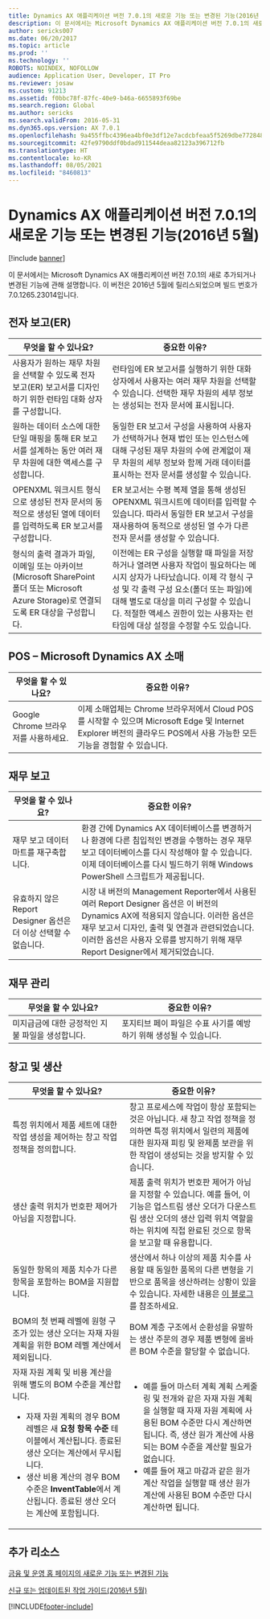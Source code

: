 ```yaml
---
title: Dynamics AX 애플리케이션 버전 7.0.1의 새로운 기능 또는 변경된 기능(2016년 5월)
description: 이 문서에서는 Microsoft Dynamics AX 애플리케이션 버전 7.0.1의 새로 추가되거나 변경된 기능에 관해 설명합니다. 이 버전은 2016년 5월에 릴리스되었으며 빌드 번호가 7.0.1265.23014입니다.
author: sericks007
ms.date: 06/20/2017
ms.topic: article
ms.prod: ''
ms.technology: ''
ROBOTS: NOINDEX, NOFOLLOW
audience: Application User, Developer, IT Pro
ms.reviewer: josaw
ms.custom: 91213
ms.assetid: f0bbc78f-87fc-40e9-b46a-6655893f69be
ms.search.region: Global
ms.author: sericks
ms.search.validFrom: 2016-05-31
ms.dyn365.ops.version: AX 7.0.1
ms.openlocfilehash: 9a455ffbc4396ea4bf0e3df12e7acdcbfeaa5f5269dbe772848341ac0d22a5e1
ms.sourcegitcommit: 42fe9790ddf0bdad911544deaa82123a396712fb
ms.translationtype: HT
ms.contentlocale: ko-KR
ms.lasthandoff: 08/05/2021
ms.locfileid: "8460813"
---
```

# <a name="whats-new-or-changed-in-dynamics-ax-application-version-701-may-2016"></a>Dynamics AX 애플리케이션 버전 7.0.1의 새로운 기능 또는 변경된 기능(2016년 5월)

[!include [banner](../includes/banner.md)]

이 문서에서는 Microsoft Dynamics AX 애플리케이션 버전 7.0.1의 새로 추가되거나 변경된 기능에 관해 설명합니다. 이 버전은 2016년 5월에 릴리스되었으며 빌드 번호가 7.0.1265.23014입니다.

## <a name="electronic-reporting-er"></a>전자 보고(ER)

| 무엇을 할 수 있나요? | 중요한 이유? |
|------------------|------------------------|
| 사용자가 원하는 재무 차원을 선택할 수 있도록 전자 보고(ER) 보고서를 디자인하기 위한 런타임 대화 상자를 구성합니다. | 런타임에 ER 보고서를 실행하기 위한 대화 상자에서 사용자는 여러 재무 차원을 선택할 수 있습니다. 선택한 재무 차원의 세부 정보는 생성되는 전자 문서에 표시됩니다. |
| 원하는 데이터 소스에 대한 단일 매핑을 통해 ER 보고서를 설계하는 동안 여러 재무 차원에 대한 액세스를 구성합니다. | 동일한 ER 보고서 구성을 사용하여 사용자가 선택하거나 현재 법인 또는 인스턴스에 대해 구성된 재무 차원의 수에 관계없이 재무 차원의 세부 정보와 함께 거래 데이터를 표시하는 전자 문서를 생성할 수 있습니다. |
| OPENXML 워크시트 형식으로 생성된 전자 문서의 동적으로 생성된 열에 데이터를 입력하도록 ER 보고서를 구성합니다. | ER 보고서는 수평 복제 열을 통해 생성된 OPENXML 워크시트에 데이터를 입력할 수 있습니다. 따라서 동일한 ER 보고서 구성을 재사용하여 동적으로 생성된 열 수가 다른 전자 문서를 생성할 수 있습니다. |
| 형식의 출력 결과가 파일, 이메일 또는 아카이브(Microsoft SharePoint 폴더 또는 Microsoft Azure Storage)로 연결되도록 ER 대상을 구성합니다. | 이전에는 ER 구성을 실행할 때 파일을 저장하거나 열려면 사용자 작업이 필요하다는 메시지 상자가 나타났습니다. 이제 각 형식 구성 및 각 출력 구성 요소(폴더 또는 파일)에 대해 별도로 대상을 미리 구성할 수 있습니다. 적절한 액세스 권한이 있는 사용자는 런타임에 대상 설정을 수정할 수도 있습니다. |

## <a name="pos--microsoft-dynamics-ax-retail"></a>POS – Microsoft Dynamics AX 소매

| 무엇을 할 수 있나요? | 중요한 이유? |
|------------------|------------------------|
| Google Chrome 브라우저를 사용하세요. | 이제 소매업체는 Chrome 브라우저에서 Cloud POS를 시작할 수 있으며 Microsoft Edge 및 Internet Explorer 버전의 클라우드 POS에서 사용 가능한 모든 기능을 경험할 수 있습니다. |

## <a name="financial-reporting"></a>재무 보고

| 무엇을 할 수 있나요? | 중요한 이유? |
|------------------|------------------------|
| 재무 보고 데이터 마트를 재구축합니다. | 환경 간에 Dynamics AX 데이터베이스를 변경하거나 환경에 다른 침입적인 변경을 수행하는 경우 재무 보고 데이터베이스를 다시 작성해야 할 수 있습니다. 이제 데이터베이스를 다시 빌드하기 위해 Windows PowerShell 스크립트가 제공됩니다. |
| 유효하지 않은 Report Designer 옵션은 더 이상 선택할 수 없습니다. | 시장 내 버전의 Management Reporter에서 사용된 여러 Report Designer 옵션은 이 버전의 Dynamics AX에 적용되지 않습니다. 이러한 옵션은 재무 보고서 디자인, 출력 및 연결과 관련되었습니다. 이러한 옵션은 사용자 오류를 방지하기 위해 재무 Report Designer에서 제거되었습니다. |

## <a name="financial-management"></a>재무 관리

| 무엇을 할 수 있나요? | 중요한 이유? |
|------------------|------------------------|
| 미지급금에 대한 긍정적인 지불 파일을 생성합니다. | 포지티브 페이 파일은 수표 사기를 예방하기 위해 생성될 수 있습니다. |

## <a name="warehouse-and-production"></a>창고 및 생산

<table>
<thead>
<tr>
<th>무엇을 할 수 있나요?</th>
<th>중요한 이유?</th>
</tr>
</thead>
<tbody>
<tr>
<td>특정 위치에서 제품 세트에 대한 작업 생성을 제어하는 창고 작업 정책을 정의합니다.</td>
<td>창고 프로세스에 작업이 항상 포함되는 것은 아닙니다. 새 창고 작업 정책을 정의하면 특정 위치에서 일련의 제품에 대한 원자재 피킹 및 완제품 보관을 위한 작업이 생성되는 것을 방지할 수 있습니다.</td>
</tr>
<tr>
<td>생산 출력 위치가 번호판 제어가 아님을 지정합니다.</td>
<td>제품 출력 위치가 번호판 제어가 아님을 지정할 수 있습니다. 예를 들어, 이 기능은 업스트림 생산 오더가 다운스트림 생산 오더의 생산 입력 위치 역할을 하는 위치에 직접 완료된 것으로 항목을 보고할 때 유용합니다.</td>
</tr>
<tr>
<td>동일한 항목의 제품 치수가 다른 항목을 포함하는 BOM을 지원합니다.</td>
<td>생산에서 하나 이상의 제품 치수를 사용할 때 동일한 품목의 다른 변형을 기반으로 품목을 생산하려는 상황이 있을 수 있습니다. 자세한 내용은 <a href="/archive/blogs/axmfg/support-for-boms-that-includes-items-with-different-product-dimensions-of-the-same-item">이 블로그</a>를 참조하세요.</td>
</tr>
<tr>
<td>BOM의 첫 번째 레벨에 원형 구조가 있는 생산 오더는 자재 자원 계획을 위한 BOM 레벨 계산에서 제외됩니다.</td>
<td>BOM 계층 구조에서 순환성을 유발하는 생산 주문의 경우 제품 변형에 올바른 BOM 수준을 할당할 수 없습니다.</td>
</tr>
<tr>
<td>자재 자원 계획 및 비용 계산을 위해 별도의 BOM 수준을 계산합니다.
<ul>
<li>자재 자원 계획의 경우 BOM 레벨은 새 <strong>요청 항목 수준</strong> 테이블에서 계산됩니다. 종료된 생산 오더는 계산에서 무시됩니다.</li>
<li>생산 비용 계산의 경우 BOM 수준은 <strong>InventTable</strong>에서 계산됩니다. 종료된 생산 오더는 계산에 포함됩니다.</li>
</ul>
</td>
<td>
<ul>
<li>예를 들어 마스터 계획 계획 스케줄링 및 전개와 같은 자재 자원 계획을 실행할 때 자재 자원 계획에 사용된 BOM 수준만 다시 계산하면 됩니다. 즉, 생산 원가 계산에 사용되는 BOM 수준을 계산할 필요가 없습니다.</li>
<li>예를 들어 재고 마감과 같은 원가 계산 작업을 실행할 때 생산 원가 계산에 사용된 BOM 수준만 다시 계산하면 됩니다.</li>
</ul>
</td>
</tr>
</tbody>
</table>

## <a name="additional-resources"></a>추가 리소스

[금융 및 운영 홈 페이지의 새로운 기능 또는 변경된 기능](whats-new-changed.md)

[신규 또는 업데이트된 작업 가이드(2016년 5월)](new-updated-task-guides-available-may-2016.md)


[!INCLUDE[footer-include](../../../includes/footer-banner.md)]